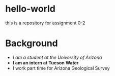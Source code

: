 # hello-world
this is a repository for assignment  0-2
# Background
- *I am a student at the University of Arizona* 
- **I am an intern at Tucson Water**
- I work part time for Arizona Geological Survey
